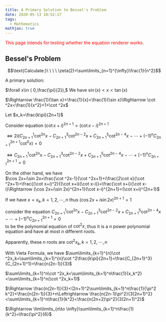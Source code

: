 ```yaml
---
title: A Primary Solution to Bessel's Problem
date: 2020-05-13 10:52:17
tags:
  - Mathematics
mathjax: true
---
```


<span style="color:red">This page intends for testing whether the equation renderer works.</span>

## Bessel's Problem
$$\text{Calculate:}\ \ \ \ \zeta(2)=\sum\limits_{n=1}^{\infty}\frac{1}{n^2}$$

A primary solution:

$\forall x\in ( 0,\frac{\pi}{2}),$  We have  $\sin (x)\lt x\lt\tan (x)$

$\Rightarrow \frac{1}{\tan x}<\frac{1}{x}<\frac{1}{\sin x}\Rightarrow \cot ^2x<\frac{1}{x^2}<1+\cot ^2x$

Let  $x_k=\frac{k\pi}{2n+1}$

Consider equation 
$(\cot x+i)^{2n+1}=(\cot x-i)^{2n+1}$

$\Leftrightarrow 2i(C_{2n+1}^1\cot ^{2n}x-C_{2n+1}^3\cot ^{2n-2}x+C_{2n+1}^5\cot ^{2n-4}x-\cdots+(-1)^nC_{2n+1}^{2n+1}\cot ^0x)=0$

$\Leftrightarrow C_{2n+1}^1\cot ^{2n}x-C_{2n+1}^3\cot ^{2n-2}x+C_{2n+1}^5\cot ^{2n-4}x-\cdots+(-1)^nC_{2n+1}^{2n+1}=0$

On the other hand, we have  
$\cos 2x+i\sin 2x=\frac{\cot ^2x-1}{\cot ^2x+1}+i\frac{2\cot x}{\cot ^2x+1}=\frac{(\cot x+i)^2}{(\cot x+i)(\cot x-i)}=\frac{\cot x+i}{\cot x-i}\Rightarrow (\cos 2x+i\sin 2x)^{2n+1}(\cot x-i)^{2n+1}=(\cot x+i)^{2n+1}$

If we have $x=x_k,k=1,2,\cdots,n$ thus $(\cos 2x+i\sin 2x)^{2n+1}=1$

consider the equation 
$C_{2n+1}^1\cot ^{2n}x-C_{2n+1}^3\cot ^{2n-2}x+C_{2n+1}^5\cot ^{2n-4}x-\cdots+(-1)^nC_{2n+1}^{2n+1}=0$  
to be the polynomial equation of $\cot ^2x$, thus it is a $n$ power polynomial equation and have at most $n$ different roots.

Apparently, these $n$ roots are $\cot ^2x_k,k=1,2,\cdots,n$

With Vieta Formula, we have $\sum\limits_{k=1}^{n}\cot ^2x_k=\sum\limits_{k=1}^{n}\cot ^2\frac{k\pi}{2n+1}=\frac{C_{2n+1}^3}{C_{2n+1}^1}=\frac{n(2n-1)}{3}$

$\sum\limits_{k=1}^n\cot ^2x_k<\sum\limits_{k=1}^n\frac{1}{x_k^2}<\sum\limits_{k=1}^n(\cot ^2x_k+1)$

$\Rightarrow \frac{n(2n-1)}{3}<(2n+1)^2\sum\limits_{k=1}^n\frac{1}{\pi^2 k^2}<\frac{n(2n-1)}{3}+n\Leftrightarrow \frac{n(2n-1)\pi^2}{3(2n+1)^2}<\sum\limits_{k=1}^n\frac{1}{k^2}<\frac{n(2n+2)\pi^2}{3(2n+1)^2}$

$\Rightarrow \lim\limits_{n\to \infty}\sum\limits_{k=1}^n\frac{1}{k^2}=\frac{\pi^2}{6}$
